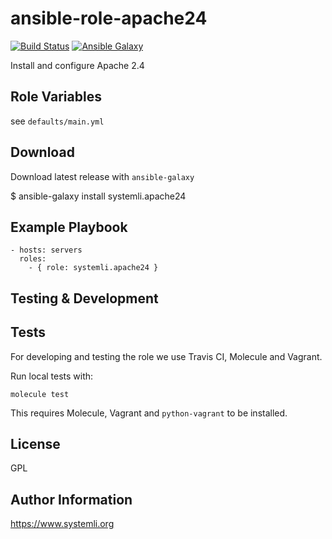 # ansible-role-apache24

[![Build Status](https://travis-ci.org/systemli/ansible-role-apache24.svg?branch=master)](https://travis-ci.org/systemli/ansible-role-apache24) [![Ansible Galaxy](http://img.shields.io/badge/ansible--galaxy-apache24-blue.svg)](https://galaxy.ansible.com/systemli/apache24/)

Install and configure Apache 2.4

## Role Variables

see `defaults/main.yml`

## Download

Download latest release with `ansible-galaxy`

$ ansible-galaxy install systemli.apache24

## Example Playbook

```
- hosts: servers
  roles:
    - { role: systemli.apache24 }
```

Testing & Development
---------------------

Tests
-----

For developing and testing the role we use Travis CI, Molecule and Vagrant. 

Run local tests with:

```
molecule test 
```

This requires Molecule, Vagrant and `python-vagrant` to be installed.

## License

GPL

## Author Information

https://www.systemli.org
